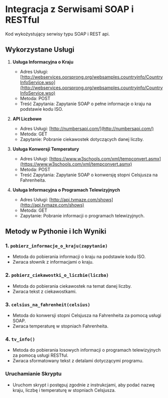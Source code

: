 # Integracja z Serwisami SOAP i RESTful

Kod wykożystujący serwisy typu SOAP i REST api.

## Wykorzystane Usługi

1. **Usługa Informacyjna o Kraju**
   - Adres Usługi: [http://webservices.oorsprong.org/websamples.countryinfo/CountryInfoService.wso](http://webservices.oorsprong.org/websamples.countryinfo/CountryInfoService.wso)
   - Metoda: POST
   - Treść Zapytania: Zapytanie SOAP o pełne informacje o kraju na podstawie kodu ISO.

2. **API Liczbowe**
   - Adres Usługi: [http://numbersapi.com/](http://numbersapi.com/)
   - Metoda: GET
   - Zapytanie: Pobranie ciekawostek dotyczących danej liczby.

3. **Usługa Konwersji Temperatury**
   - Adres Usługi: [https://www.w3schools.com/xml/tempconvert.asmx](https://www.w3schools.com/xml/tempconvert.asmx)
   - Metoda: POST
   - Treść Zapytania: Zapytanie SOAP o konwersję stopni Celsjusza na Fahrenheita.

4. **Usługa Informacyjna o Programach Telewizyjnych**
   - Adres Usługi: [http://api.tvmaze.com/shows](http://api.tvmaze.com/shows)
   - Metoda: GET
   - Zapytanie: Pobranie informacji o programach telewizyjnych.

## Metody w Pythonie i Ich Wyniki

### 1. `pobierz_informacje_o_kraju(zapytanie)`
   - Metoda do pobierania informacji o kraju na podstawie kodu ISO.
   - Zwraca słownik z informacjami o kraju.

### 2. `pobierz_ciekawostki_o_liczbie(liczba)`
   - Metoda do pobierania ciekawostek na temat danej liczby.
   - Zwraca tekst z ciekawostkami.

### 3. `celsius_na_fahrenheit(celsius)`
   - Metoda do konwersji stopni Celsjusza na Fahrenheita za pomocą usługi SOAP.
   - Zwraca temperaturę w stopniach Fahrenheita.

### 4. `tv_info()`
   - Metoda do pobierania losowych informacji o programach telewizyjnych za pomocą usługi RESTful.
   - Zwraca sformatowany tekst z detalami dotyczącymi programu.

### Uruchamianie Skryptu
   - Uruchom skrypt i postępuj zgodnie z instrukcjami, aby podać nazwę kraju, liczbę i temperaturę w stopniach Celsjusza.


